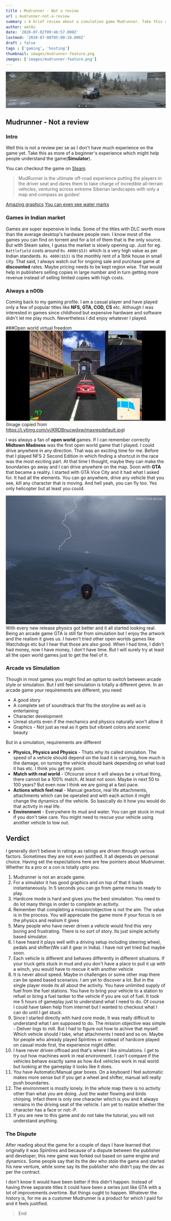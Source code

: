 ```yaml
---
title : Mudrunner - Not a review
url : mudrunner-not-a-review
summary : A brief review about a simulation game Mudrunner. Take this as more of a beginner's experience which might help people understand the game(**Simulator**).
author: amt8u
date: '2020-07-02T09:46:57.000Z'
lastmod: '2020-07-08T05:00:18.000Z'
draft : false
tags : ['gaming', 'hosting']
thumbnail: images/mudrunner-feature.png
images: ['images/mudrunner-feature.png']
---
```


![Mudrunner](images/2020.07.02-15.07-1.png)

## Mudrunner - Not a review

### Intro
Well this is not a review per se as I don't have much experience on the game yet. Take this as more of a beginner's experience which might help people understand the game(**Simulator**).

You can checkout the game on [Steam](https://store.steampowered.com/app/675010/MudRunner/).

> MudRunner is the ultimate off-road experience putting the players in the driver seat and dares them to take charge of incredible all-terrain vehicles, venturing across extreme Siberian landscapes with only a map and compass as guides!

[Amazing graphics](images/2020.07.02-15.07-1.png)
[You can even see water marks](images/2020.07.02-15.07_02.png)

### Games in Indian market

Games are super expensive in India. Some of the titles with DLC worth more than the average desktop's hardware people own. I know most of the games you can find on torrent and for a lot of them that is the only source. But with Steam sales, I guess the market is slowly opening up. Just for eg. `Battlefield` costs around `Rs 4000($53)` which is a very high value as per Indian standards. `Rs 4000($53)` is the monthly rent of a 1bhk house in small city. That said, I always watch out for ongoing sale and purchase game at **discounted** rates. Maybe pricing needs to be kept region wise. That would help in publishers selling copies in large number and in turn getting more revenue instead of selling limited copies with high costs.

### Always a n00b
Coming back to my gaming profile. I am a casual player and have played only a few of popular titles like **NFS, GTA, COD, CS** etc. Although I was interested in games since childhood but expensive hardware and software didn't let me play much. Nevertheless I did enjoy whatever I played.

###Open world virtual freedom
![midtownMadness](images/midtownMadness.jpg)
(Image copied from https://i.ytimg.com/vi/KRDBnucwdxw/maxresdefault.jpg)

I was always a fan of **open world** games. If I can remember correctly **Midtown Madness** was the first open world game that I played. I could drive anywhere in any direction. That was an exciting time for me. Before that I played NFS 2 Second Edition in which finding a shortcut in the race was the most exciting part. At that time I thought, maybe they can make the boundaries go away and I can drive anywhere on the map. Soon with **GTA** that became a reality. I started with GTA Vice City and it had what I asked for. It had all the elements. You can go anywhere, drive any vehicle that you see, kill any character that is moving. And hell yeah, you can fly too. Yes only helicopter but at least you could.

![gta-flying](images/20200310181241_1.jpg)
With every new release physics got better and it all started looking real. Being an arcade game GTA is still far from simulation but I enjoy the artwork and the realism it gives us. I haven't tried other open worlds games like Watchdogs etc but I hear that those are also good. When I had time, I didn't had money, now I have money, I don't have time. But I will surely try at least all the open world games just to get the feel of it.

### Arcade vs Simulation
Though in most games you might find an option to switch between arcade style or simulation. But I still  feel simulation is totally a different genre. In an arcade game your requirements are different, you need
* A good story
* A complete set of soundtrack that fits the storyline as well as is entertaining
* Character development
* Unreal stunts even if the mechanics and physics naturally won't allow it
* Graphics - Not just as real as it gets but vibrant colors and scenic beauty

But in a simulation, requirements are different
* **Physics, Physics and Physics** - Thats why its called simulation. The speed of a vehicle should depend on the load it is carrying, how much is the damage, on turning the vehicle should bank depending on what load it has etc. I think you get my point.
* **Match with real world** - Ofcourse since it will always be a virtual thing, there cannot be a 100% match. At least not soon. Maybe in next 50 to 100 years? But even now I think we are going at a fast pace. 
* **Actions which feel real** - Manual gearbox, real life attachments, attachments which can be operated and with each action it might change the dynamics of the vehicle. So basically do it how you would do that activity in real life.
* **Environment** - Everywhere its mud and water. You can get stuck in mud if you don't take care. You might need to rescue your vehicle using another vehicle to tow out.

## Verdict
I generally don't believe in ratings as ratings are driven through various factors. Sometimes they are not even justified. It all depends on personal choice. Having set the expectations here are few pointers about Mudrunner. Whether its a pro or a con is totally upto you. 

1. Mudrunner is not an arcade game. 
2. For a simulator it has good graphics and on top of that it loads instantaneously. In 5 seconds you can go from game menu to ready to play.
3. Hardcore mode is hard and gives you the best simulation. You need to do lot many things in order to complete an activity.
4. Remember that completing a mission/objective is not the aim. The value is in the process. You will appreciate the game more if your focus is on the physics and realism it gives
5. Many people who have never driven a vehicle would find this very boring and frustrating. There is no sort of story. Its just simple activity based simulator.
6. I have heard it plays well with a driving setup including steering wheel, pedals and shifter(We call it gear in India). I have not yet tried but maybe soon.
7. Each vehicle is different and behaves differently in different situations. If your truck gets stuck in mud and you don't have a place to pull it up with a winch, you would have to rescue it with another vehicle
8. It is never about speed. Maybe in challenges or some other map there can be speed based scenarios. I am yet to discover a lot. But in the single player mode its all about the activity. You have unlimited supply of fuel from the fuel stations. You have to bring your vehicle to a station to refuel or bring a fuel tanker to the vehicle if you are out of fuel. It took me 5 hours of gameplay just to understand what I need to do. Of course I could have taken help from internet but I wanted to checkout what I can do until I get stuck.
9. Since I started directly with hard core mode, It was really difficult to understand what I am supposed to do. The mission objective was simple - Deliver logs to mill. But I had to figure out how to achive that myself. Which vehicle should I take, what attachments I need and so on. Maybe for people who already played Spintires or instead of hardcore played on casual mode first, the experience might differ. 
10. I have never driven offroad and that's where I like simulations. I get to try out how machines work in real environment. I can't compare if the vehicles behave exactly same as how 4x4 vehicles work in real world but looking at the gameplay it looks like it does.
11. You have Automatic/Manual gear boxes. On a keyboard I feel automatic makes more sense but if you get a wheel and shifter, manual will really push boundaries. 
12. The environment is mostly lonely. In the whole map there is no activity other than what you are doing. Just the water flowing and birds chirping. Infact there is only one character which is you and it always remains in the driving seat of the vehicle. I am yet to realize whether the character has a face or not:-P. 
13. If you are new to this game and do not take the tutorial, you will not understand anything.

### The Dispute
After reading about the game for a couple of days I have learned that originally it was Spintires and because of a dispute between the publisher and developer, this new game was forked out based on same engine and dynamics. Some people say that its the dev who stole the game and started his new venture, while some say its the publisher who didn't pay the dev as per the contract. 

I don't know It would have been better if this didn't happen. Instead of having three separate titles it could have been a series just like GTA with a lot of improvements overtime. But things ought to happen. Whatever the history is, for me as a customer Mudrunner is a product for which I paid for and it feels justified.

> End